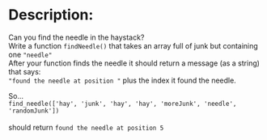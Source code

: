 # Description:

Can you find the needle in the haystack?  
Write a function `findNeedle()` that takes an array full of junk but containing one `"needle"`   
After your function finds the needle it should return a message (as a string) that says:  
`"found the needle at position "` plus the index it found the needle.  

So...  
`find_needle(['hay', 'junk', 'hay', 'hay', 'moreJunk', 'needle', 'randomJunk'])`  <br><br>
should return
`found the needle at position 5`